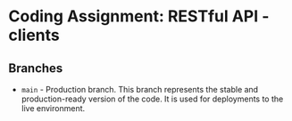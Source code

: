 # Coding Assignment: RESTful API - clients

## Branches

- `main` - Production branch. This branch represents the stable and production-ready version of the code. It is used for deployments to the live environment.
